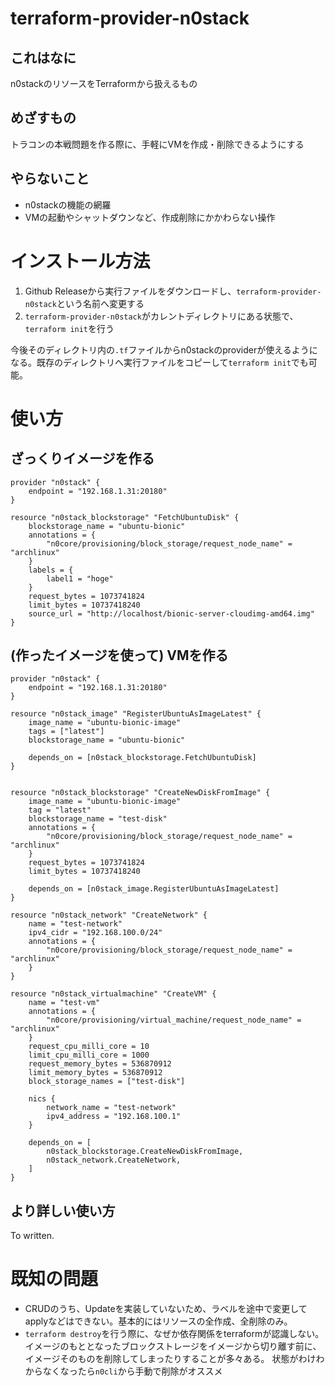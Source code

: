 # terraform-provider-n0stack

## これはなに

n0stackのリソースをTerraformから扱えるもの

## めざすもの

トラコンの本戦問題を作る際に、手軽にVMを作成・削除できるようにする

## やらないこと

- n0stackの機能の網羅
- VMの起動やシャットダウンなど、作成削除にかかわらない操作

# インストール方法

1. Github Releaseから実行ファイルをダウンロードし、`terraform-provider-n0stack`という名前へ変更する
2. `terraform-provider-n0stack`がカレントディレクトリにある状態で、`terraform init`を行う

今後そのディレクトリ内の`.tf`ファイルからn0stackのproviderが使えるようになる。既存のディレクトリへ実行ファイルをコピーして`terraform init`でも可能。

# 使い方

## ざっくりイメージを作る

```
provider "n0stack" {
	endpoint = "192.168.1.31:20180"
}

resource "n0stack_blockstorage" "FetchUbuntuDisk" {
	blockstorage_name = "ubuntu-bionic"
	annotations = {
		"n0core/provisioning/block_storage/request_node_name" = "archlinux"
	}
	labels = {
		label1 = "hoge"
	}
	request_bytes = 1073741824
	limit_bytes = 10737418240
	source_url = "http://localhost/bionic-server-cloudimg-amd64.img"
}
```

## (作ったイメージを使って) VMを作る

```
provider "n0stack" {
	endpoint = "192.168.1.31:20180"
}

resource "n0stack_image" "RegisterUbuntuAsImageLatest" {
	image_name = "ubuntu-bionic-image"
	tags = ["latest"]
	blockstorage_name = "ubuntu-bionic"

	depends_on = [n0stack_blockstorage.FetchUbuntuDisk]
}


resource "n0stack_blockstorage" "CreateNewDiskFromImage" {
	image_name = "ubuntu-bionic-image"
	tag = "latest"
	blockstorage_name = "test-disk"
	annotations = {
		"n0core/provisioning/block_storage/request_node_name" = "archlinux"
	}
	request_bytes = 1073741824
	limit_bytes = 10737418240

	depends_on = [n0stack_image.RegisterUbuntuAsImageLatest]
}

resource "n0stack_network" "CreateNetwork" {
	name = "test-network"
	ipv4_cidr = "192.168.100.0/24"
	annotations = {
		"n0core/provisioning/block_storage/request_node_name" = "archlinux"
	}
}

resource "n0stack_virtualmachine" "CreateVM" {
	name = "test-vm"
	annotations = {
		"n0core/provisioning/virtual_machine/request_node_name" = "archlinux"
	}
	request_cpu_milli_core = 10
	limit_cpu_milli_core = 1000
	request_memory_bytes = 536870912
	limit_memory_bytes = 536870912
	block_storage_names = ["test-disk"]

	nics {
		network_name = "test-network"
		ipv4_address = "192.168.100.1"
	}

	depends_on = [
		n0stack_blockstorage.CreateNewDiskFromImage,
		n0stack_network.CreateNetwork,
	]
}
```

## より詳しい使い方

To written.

# 既知の問題

- CRUDのうち、Updateを実装していないため、ラベルを途中で変更してapplyなどはできない。基本的にはリソースの全作成、全削除のみ。
- `terraform destroy`を行う際に、なぜか依存関係をterraformが認識しない。イメージのもととなったブロックストレージをイメージから切り離す前に、イメージそのものを削除してしまったりすることが多々ある。
  状態がわけわからなくなったら`n0cli`から手動で削除がオススメ
